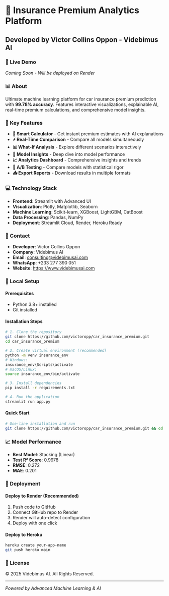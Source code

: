 # 🏢 Insurance Premium Analytics Platform
## Developed by Victor Collins Oppon - Videbimus AI

### 🚀 Live Demo
*Coming Soon - Will be deployed on Render*

### 📊 About
Ultimate machine learning platform for car insurance premium prediction with **99.78% accuracy**. Features interactive visualizations, explainable AI, real-time premium calculations, and comprehensive model insights.

### 🎯 Key Features
- **🧮 Smart Calculator** - Get instant premium estimates with AI explanations
- **⚡ Real-Time Comparison** - Compare all models simultaneously  
- **📊 What-If Analysis** - Explore different scenarios interactively
- **🔬 Model Insights** - Deep dive into model performance
- **📈 Analytics Dashboard** - Comprehensive insights and trends
- **🎯 A/B Testing** - Compare models with statistical rigor
- **📥 Export Reports** - Download results in multiple formats

### 💻 Technology Stack
- **Frontend**: Streamlit with Advanced UI
- **Visualization**: Plotly, Matplotlib, Seaborn
- **Machine Learning**: Scikit-learn, XGBoost, LightGBM, CatBoost
- **Data Processing**: Pandas, NumPy
- **Deployment**: Streamlit Cloud, Render, Heroku Ready

### 📧 Contact
- **Developer**: Victor Collins Oppon
- **Company**: Videbimus AI
- **Email**: consulting@videbimusai.com
- **WhatsApp**: +233 277 390 051
- **Website**: https://www.videbimusai.com

### 🔧 Local Setup

#### Prerequisites
- Python 3.8+ installed
- Git installed

#### Installation Steps
```bash
# 1. Clone the repository
git clone https://github.com/victoropp/car_insurance_premium.git
cd car_insurance_premium

# 2. Create virtual environment (recommended)
python -m venv insurance_env
# Windows:
insurance_env\Scripts\activate
# macOS/Linux:
source insurance_env/bin/activate

# 3. Install dependencies
pip install -r requirements.txt

# 4. Run the application
streamlit run app.py
```

#### Quick Start
```bash
# One-line installation and run
git clone https://github.com/victoropp/car_insurance_premium.git && cd car_insurance_premium && pip install -r requirements.txt && streamlit run app.py
```

### 📈 Model Performance
- **Best Model**: Stacking (Linear)
- **Test R² Score**: 0.9978
- **RMSE**: 0.272
- **MAE**: 0.201

### 🚀 Deployment

#### Deploy to Render (Recommended)
1. Push code to GitHub
2. Connect GitHub repo to Render
3. Render will auto-detect configuration
4. Deploy with one click

#### Deploy to Heroku
```bash
heroku create your-app-name
git push heroku main
```

### 📄 License
© 2025 Videbimus AI. All Rights Reserved.

---
*Powered by Advanced Machine Learning & AI*